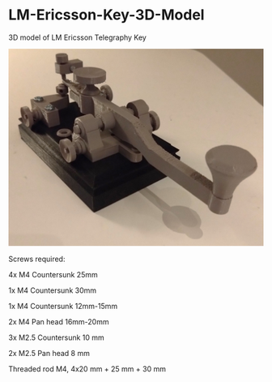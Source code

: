 # LM-Ericsson-Key-3D-Model
3D model of LM Ericsson Telegraphy Key

![graph](morse_key_3D-Printed.JPG)

Screws required:

4x M4 Countersunk 25mm

1x M4 Countersunk 30mm

1x M4 Countersunk 12mm-15mm

2x M4 Pan head    16mm-20mm

3x M2.5 Countersunk 10 mm

2x M2.5 Pan head 8 mm

Threaded rod M4, 4x20 mm + 25 mm + 30 mm

